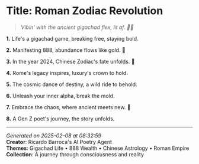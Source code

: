 # Title: Roman Zodiac Revolution

> *Vibin' with the ancient gigachad flex, lit af. 💎🤝*

**1.** Life's a gigachad game, breaking free, staying bold.


**2.** Manifesting 888, abundance flows like gold. 🌌


**3.** In the year 2024, Chinese Zodiac's fate unfolds. 🐉


**4.** Rome's legacy inspires, luxury's crown to hold.


**5.** The cosmic dance of destiny, a wild ride to behold.


**6.** Unleash your inner alpha, break the mold.


**7.** Embrace the chaos, where ancient meets new. 🌟


**8.** A Gen Z poet's journey, the story unfolds.



---

*Generated on 2025-02-08 at 08:32:59*  
**Creator**: Ricardo Barroca's AI Poetry Agent  
**Themes**: Gigachad Life • 888 Wealth • Chinese Astrology • Roman Empire  
**Collection**: A journey through consciousness and reality